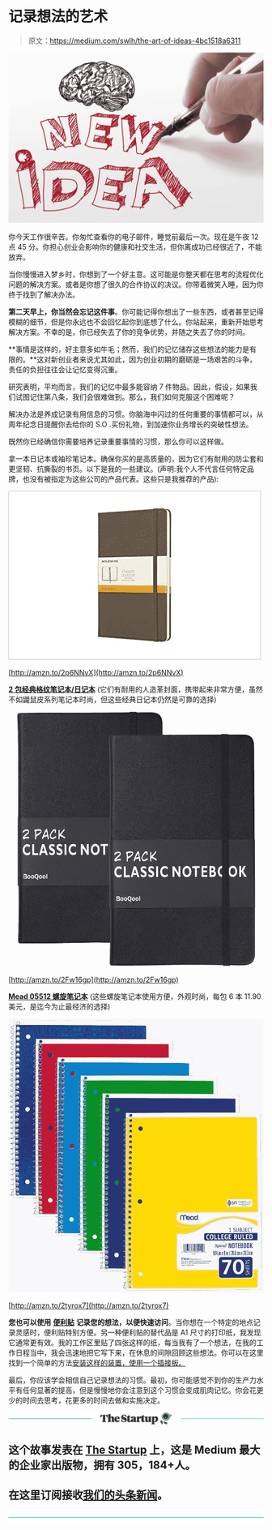 # 记录想法的艺术

> 原文：<https://medium.com/swlh/the-art-of-ideas-4bc1518a6311>

![](img/85a016afaa3c0556e615be3a6bdb7874.png)

你今天工作很辛苦。你匆忙查看你的电子邮件，睡觉前最后一次。现在是午夜 12 点 45 分。你担心创业会影响你的健康和社交生活，但你离成功已经很近了，不能放弃。

当你慢慢进入梦乡时，你想到了一个好主意。这可能是你整天都在思考的流程优化问题的解决方案。或者是你想了很久的合作协议的决议。你带着微笑入睡，因为你终于找到了解决办法。

**第二天早上，你当然会忘记这件事**。你可能记得你想出了一些东西，或者甚至记得模糊的细节，但是你永远也不会回忆起你到底想了什么。你站起来，重新开始思考解决方案。不幸的是，你已经失去了你的竞争优势，并随之失去了你的时间。

**事情是这样的，好主意多如牛毛；然而，我们的记忆储存这些想法的能力是有限的。**这对新创业者来说尤其如此，因为创业初期的磨砺是一场艰苦的斗争，责任的负担往往会让记忆变得沉重。

研究表明，平均而言，我们的记忆中最多能容纳 7 件物品。因此，假设，如果我们试图记住第八条，我们会很难做到。那么，我们如何克服这个困难呢？

解决办法是养成记录有用信息的习惯。你脑海中闪过的任何重要的事情都可以，从周年纪念日提醒你去给你的 S.O .买份礼物，到加速你业务增长的突破性想法。

既然你已经确信你需要培养记录重要事情的习惯，那么你可以这样做。

拿一本日记本或袖珍笔记本。确保你买的是高质量的，因为它们有耐用的防尘套和更坚韧、抗撕裂的书页。以下是我的一些建议。(声明:我个人不代言任何特定品牌，也没有被指定为这些公司的产品代表。这些只是我推荐的产品):

![](img/fe9c5b669b09434d468e3b0bc315e1e2.png)

[http://amzn.to/2p6NNvX](http://amzn.to/2p6NNvX)

[**2 包经典格纹笔记本/日记本**](http://amzn.to/2Fw16gp) (它们有耐用的人造革封面，携带起来非常方便，虽然不如鼹鼠皮系列笔记本时尚，但这些经典日记本仍然是可靠的选择)

![](img/ef76f8db72ada0e3c1efd70f9e5c807d.png)

[http://amzn.to/2Fw16gp](http://amzn.to/2Fw16gp)

[**Mead 05512 螺旋笔记本**](http://amzn.to/2tyrox7) (这些螺旋笔记本使用方便，外观时尚，每包 6 本 11.90 美元，是迄今为止最经济的选择)

![](img/a7a350939156e61a65355cf1ec506c43.png)

[http://amzn.to/2tyrox7](http://amzn.to/2tyrox7)

**您也可以使用** [**便利贴**](http://amzn.to/2FtPWwY) **记录您的想法，以便快速访问**。当你想在一个特定的地点记录灵感时，便利贴特别方便。另一种便利贴的替代品是 A1 尺寸的打印纸，我发现它通常更有效。我的工作区里贴了四张这样的纸，每当我有了一个想法，在我的工作日程当中，我会迅速地把它写下来，在休息的间隙回顾这些想法。你可以在这里找到一个简单的方法[安装这样的装置，使用一个插接板。](http://amzn.to/2FMkdWS)

最后，你应该学会相信自己记录想法的习惯。最初，你可能感觉不到你的生产力水平有任何显著的提高，但是慢慢地你会注意到这个习惯会变成肌肉记忆。你会花更少的时间去思考，花更多的时间去做和实施决定。

[![](img/308a8d84fb9b2fab43d66c117fcc4bb4.png)](https://medium.com/swlh)

## 这个故事发表在 [The Startup](https://medium.com/swlh) 上，这是 Medium 最大的企业家出版物，拥有 305，184+人。

## 在这里订阅接收[我们的头条新闻](http://growthsupply.com/the-startup-newsletter/)。

[![](img/b0164736ea17a63403e660de5dedf91a.png)](https://medium.com/swlh)